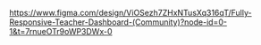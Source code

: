 https://www.figma.com/design/ViOSezh7ZHxNTusXq316qT/Fully-Responsive-Teacher-Dashboard-(Community)?node-id=0-1&t=7rnueOTr9oWP3DWx-0
